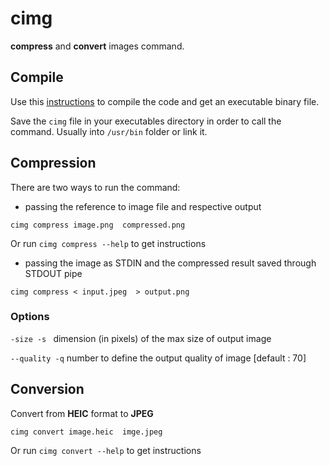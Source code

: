 # cimg
**compress** and **convert** images command.


## Compile
Use this [instructions](./COMPILE.md) to compile the code and get an executable binary file.

Save the `cimg` file in your executables directory in order to call the command. Usually into `/usr/bin` folder or link it.

## Compression

There are two ways to run the command:
- passing the reference to image file and respective output

```
cimg compress image.png  compressed.png
```

Or run `cimg compress --help` to get instructions

- passing the image as STDIN and the compressed result saved through STDOUT pipe

```
cimg compress < input.jpeg  > output.png
```
### Options

`-size -s ` dimension (in pixels) of the max size of output image 

`--quality -q` number to define the output quality of image [default : 70]


## Conversion

Convert from **HEIC** format to **JPEG**

```
cimg convert image.heic  imge.jpeg
```

Or run `cimg convert --help` to get instructions